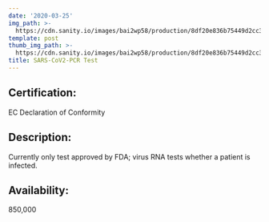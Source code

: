 ```yaml
---
date: '2020-03-25'
img_path: >-
  https://cdn.sanity.io/images/bai2wp58/production/8df20e836b75449d2cc3453303d4bdc5992f7ae5-780x500.jpg
template: post
thumb_img_path: >-
  https://cdn.sanity.io/images/bai2wp58/production/8df20e836b75449d2cc3453303d4bdc5992f7ae5-780x500.jpg
title: SARS-CoV2-PCR Test
---
```

## Certification:
EC Declaration of Conformity

## Description: 
Currently only test approved by FDA; virus RNA tests whether a patient is infected.

## Availability:
850,000
